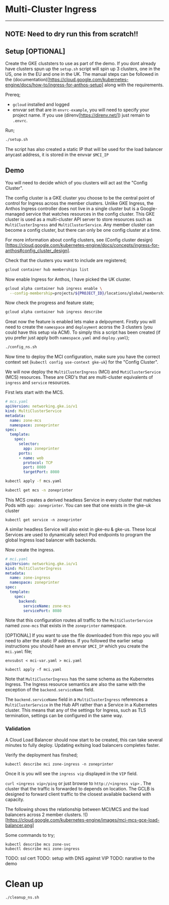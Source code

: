 # Multi-Cluster Ingress

-----------------------------------------
NOTE: Need to dry run this from scratch!!
-----------------------------------------

## Setup [OPTIONAL]
Create the GKE cluststers to use as part of the demo. If you dont already have clusters spun up the `setup.sh` script will spin up 3 clusters, one in the US, one in the EU and one in the UK. The manual steps can be followed in the (documentation)[https://cloud.google.com/kubernetes-engine/docs/how-to/ingress-for-anthos-setup] along with the requirements.

Prereq;
* `gcloud` installed and logged
* envvar set that are in `envrc-example`, you will need to specify your project name. If you use (direnv[https://direnv.net/]) just remain to `.envrc`.

Run;
```bash
./setup.sh
```

The script has also created a static IP that will be used for the load balancer anycast address, it is stored in the envvar `$MCI_IP`

## Demo

You will need to decide which of you clusters will act ast the "Config Cluster".

The config cluster is a GKE cluster you choose to be the central point of control for Ingress across the member clusters. Unlike GKE Ingress, the Anthos Ingress controller does not live in a single cluster but is a Google-managed service that watches resources in the config cluster. This GKE cluster is used as a multi-cluster API server to store resources such as `MultiClusterIngress` and `MultiClusterService`. Any member cluster can become a config cluster, but there can only be one config cluster at a time.

For more information about config clusters, see (Config cluster design)[https://cloud.google.com/kubernetes-engine/docs/concepts/ingress-for-anthos#config_cluster_design].

Check that the clusters you want to include are registered;

```bash
gcloud container hub memberships list
```

Now enable Ingress for Anthos, I have picked the UK cluster.

```bash
gcloud alpha container hub ingress enable \
  --config-membership=projects/${PROJECT_ID}/locations/global/memberships/gke-uk
```

Now check the progress and feature state;

```bash
gcloud alpha container hub ingress describe
```

Great now the feature is enabled lets make a delpoyment. Firstly you will need to create the `namespace` and `deployment` acorss the 3 clusters (you could have this setup via ACM). To simply this a script has been created (if you prefer just apply both `namespace.yaml` and `deploy.yaml`);

```bash
./config_ns.sh
```

Now time to deploy the MCI configuration, make sure you have the correct context set (`kubectl config use-context gke-uk`) for the "Config Cluster".

We will now deploy the `MultiClusterIngress` (MCI) and `MutiClusterService` (MCS) resources. These are CRD's that are multi-cluster equivalents of `ingress` and `service` resources. 

First lets start with the MCS.

```yaml
# mcs.yaml
apiVersion: networking.gke.io/v1
kind: MultiClusterService
metadata:
  name: zone-mcs
  namespace: zoneprinter
spec:
  template:
    spec:
      selector:
        app: zoneprinter
      ports:
      - name: web
        protocol: TCP
        port: 8080
        targetPort: 8080
```

```bash
kubectl apply -f mcs.yaml
```

```bash
kubectl get mcs -n zoneprinter
```

This MCS creates a derived headless Service in every cluster that matches Pods with `app: zoneprinter`. You can see that one exists in the gke-uk cluster 

```
kubectl get service -n zoneprinter
```

A similar headless Service will also exist in gke-eu & gke-us. These local Services are used to dynamically select Pod endpoints to program the global Ingress load balancer with backends.


Now create the ingress.

```yaml
# mci.yaml
apiVersion: networking.gke.io/v1
kind: MultiClusterIngress
metadata:
  name: zone-ingress
  namespace: zoneprinter
spec:
  template:
    spec:
      backend:
        serviceName: zone-mcs
        servicePort: 8080
```

Note that this configuration routes all traffic to the `MultiClusterService` named `zone-mcs` that exists in the `zoneprinter` namespace.

[OPTIONAL] If you want to use the file downloaded from this repo you will need to alter the static IP address. If you followed the earlier setup instructions you should have an envvar `$MCI_IP` which you create the `mci.yaml` file;

```
envsubst < mci-var.yaml > mci.yaml 
```

```
kubectl apply -f mci.yaml
```
Note that `MultiClusterIngress` has the same schema as the Kubernetes Ingress. The Ingress resource semantics are also the same with the exception of the `backend.serviceName` field.

The `backend.serviceName` field in a `MultiClusterIngress` references a `MultiClusterService` in the Hub API rather than a Service in a Kubernetes cluster. This means that any of the settings for Ingress, such as TLS termination, settings can be configured in the same way.

### Validation

A Cloud Load Balancer should now start to be created, this can take several minutes to fully deploy. Updating exitsing load balancers completes faster. 

Verify the deployment has finshed;

```
kubectl describe mci zone-ingress -n zoneprinter
```

Once it is you will see the `ingress vip` displayed in the `VIP` field.

`curl <ingress vip>/ping` or just browse to `http://<ingress vip>` . The cluster that the traffic is forwarded to depends on location. The GCLB is designed to forward client traffic to the closest available backend with capacity.

The following shows the relationship between MCI/MCS and the load balancers across 2 member clusters.
!()[https://cloud.google.com/kubernetes-engine/images/mci-mcs-gce-load-balancer.png]

Some commands to try;
```
kubectl describe mcs zone-svc
kubectl describe mci zone-ingress
```

TODO: ssl cert
TODO: setup with DNS against VIP
TODO: narative to the demo

# Clean up

```
./cleanup_ns.sh
```